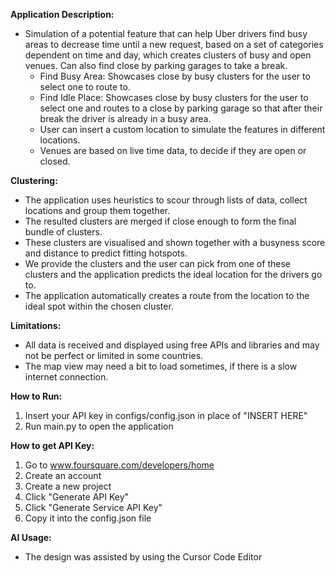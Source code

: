 **Application Description:**
  * Simulation of a potential feature that can help Uber drivers find busy areas to decrease time until a new request, based on a set of categories dependent on time and day, which creates clusters of busy and open venues. Can also find close by parking garages to take a break.
    * Find Busy Area: Showcases close by busy clusters for the user to select one to route to.
    * Find Idle Place: Showcases close by busy clusters for the user to select one and routes to a close by parking garage so that after their break the driver is already in a busy area.
    * User can insert a custom location to simulate the features in different locations.
    * Venues are based on live time data, to decide if they are open or closed.

**Clustering:**
 * The application uses heuristics to scour through lists of data, collect locations and group them together.
 * The resulted clusters are merged if close enough to form the final bundle of clusters.
 * These clusters are visualised and shown together with a busyness score and distance to predict fitting hotspots.
 * We provide the clusters and the user can pick from one of these clusters and the application predicts the ideal location for the drivers go to.
 * The application automatically creates a route from the location to the ideal spot within the chosen cluster.

**Limitations:**
  * All data is received and displayed using free APIs and libraries and may not be perfect or limited in some countries.
  * The map view may need a bit to load sometimes, if there is a slow internet connection.

**How to Run:**
  1) Insert your API key in configs/config.json in place of "INSERT HERE"
  2) Run main.py to open the application

**How to get API Key:**
  1) Go to www.foursquare.com/developers/home
  2) Create an account
  3) Create a new project
  4) Click "Generate API Key"
  5) Click "Generate Service API Key"
  6) Copy it into the config.json file

**AI Usage:**
 * The design was assisted by using the Cursor Code Editor

